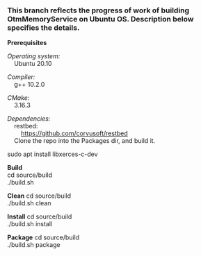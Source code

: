 ### This branch reflects the progress of work of building OtmMemoryService on Ubuntu OS. Description below specifies the details.

**Prerequisites**

*Operating system:*  
&nbsp;&nbsp;&nbsp;&nbsp;Ubuntu 20.10

*Compiler:*  
&nbsp;&nbsp;&nbsp;&nbsp;g++ 10.2.0

*CMake:*  
&nbsp;&nbsp;&nbsp;&nbsp;3.16.3

*Dependencies:*  
&nbsp;&nbsp;&nbsp;&nbsp;restbed:  
&nbsp;&nbsp;&nbsp;&nbsp;&nbsp;&nbsp;&nbsp;&nbsp;https://github.com/corvusoft/restbed   
&nbsp;&nbsp;&nbsp;&nbsp;Clone the repo into the Packages dir, and build it.

sudo apt install libxerces-c-dev

**Build**  
cd source/build  
./build.sh

**Clean**
cd source/build  
./build.sh clean  

**Install**
cd source/build  
./build.sh install  

**Package**
cd source/build  
./build.sh package  

